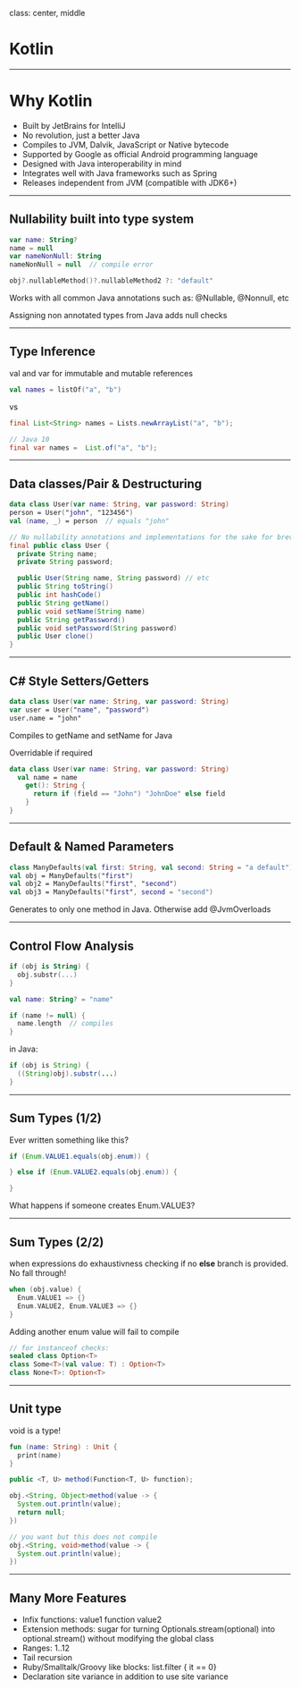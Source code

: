 class: center, middle

# Kotlin

---

# Why Kotlin

* Built by JetBrains for IntelliJ
* No revolution, just a better Java
* Compiles to JVM, Dalvik, JavaScript or Native bytecode
* Supported by Google as official Android programming language
* Designed with Java interoperability in mind
* Integrates well with Java frameworks such as Spring
* Releases independent from JVM (compatible with JDK6+)

---

## Nullability built into type system

```kotlin
var name: String?
name = null
var nameNonNull: String
nameNonNull = null  // compile error

obj?.nullableMethod()?.nullableMethod2 ?: "default"
```

Works with all common Java annotations such as: @Nullable, @Nonnull, etc

Assigning non annotated types from Java adds null checks

---

## Type Inference
val and var for immutable and mutable references

```kotlin
val names = listOf("a", "b")
```

vs

```java
final List<String> names = Lists.newArrayList("a", "b");

// Java 10
final var names =  List.of("a", "b");
```

---

## Data classes/Pair & Destructuring

```kotlin
data class User(var name: String, var password: String)
person = User("john", "123456")
val (name, _) = person  // equals "john"
```

```java
// No nullability annotations and implementations for the sake for brevity
final public class User {
  private String name;
  private String password;

  public User(String name, String password) // etc
  public String toString()
  public int hashCode()
  public String getName()
  public void setName(String name)
  public String getPassword()
  public void setPassword(String password)
  public User clone()
}
```

---

## C# Style Setters/Getters

```kotlin
data class User(var name: String, var password: String)
var user = User("name", "password")
user.name = "john"
```

Compiles to getName and setName for Java

Overridable if required

```kotlin
data class User(var name: String, var password: String)
  val name = name
    get(): String {
      return if (field == "John") "JohnDoe" else field
    }
}
```

---

## Default & Named Parameters

```kotlin
class ManyDefaults(val first: String, val second: String = "a default")
val obj = ManyDefaults("first")
val obj2 = ManyDefaults("first", "second")
val obj3 = ManyDefaults("first", second = "second")
```

Generates to only one method in Java. Otherwise add @JvmOverloads

---

## Control Flow Analysis

```kotlin
if (obj is String) {
  obj.substr(...)
}

val name: String? = "name"

if (name != null) {
  name.length  // compiles
}
```

in Java:

```java
if (obj is String) {
  ((String)obj).substr(...)
}
```

---

## Sum Types (1/2)

Ever written something like this?

```java
if (Enum.VALUE1.equals(obj.enum)) {

} else if (Enum.VALUE2.equals(obj.enum)) {

}
```

What happens if someone creates Enum.VALUE3?

---

## Sum Types (2/2)

when expressions do exhaustivness checking if no **else** branch is provided. No fall through!

```kotlin
when (obj.value) {
  Enum.VALUE1 => {}
  Enum.VALUE2, Enum.VALUE3 => {}
}
```

Adding another enum value will fail to compile

```kotlin
// for instanceof checks:
sealed class Option<T>
class Some<T>(val value: T) : Option<T>
class None<T>: Option<T>
```

---

## Unit type

void is a type!

```kotlin
fun (name: String) : Unit {
  print(name)
}
```

```java
public <T, U> method(Function<T, U> function);

obj.<String, Object>method(value -> {
  System.out.println(value);
  return null;
})

// you want but this does not compile
obj.<String, void>method(value -> {
  System.out.println(value);
})
```

---


## Many More Features

* Infix functions: value1 function value2
* Extension methods: sugar for turning Optionals.stream(optional) into optional.stream() without modifying the global class
* Ranges: 1..12
* Tail recursion
* Ruby/Smalltalk/Groovy like blocks: list.filter { it == 0}
* Declaration site variance in addition to use site variance
